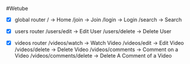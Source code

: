 #Wetube

- [x] global router
/ -> Home
/join -> Join
/login -> Login
/search -> Search

- [x] users router
/users/edit -> Edit User
/users/delete -> Delete User

- [x] videos router
/videos/watch -> Watch Video
/videos/edit -> Edit Video
/videos/delete -> Delete Video
/videos/comments -> Comment on a Video
/videos/comments/delete -> Delete A Comment of a Video